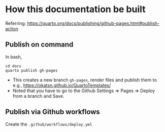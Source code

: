 # How this documentation be built

Referring: https://quarto.org/docs/publishing/github-pages.html#publish-action


## Publish on command

In bash, 

```
cd docs
quarto publish gh-pages
```

- This creates a new branch `gh-pages`, render files and publish them to e.g., https://okatsn.github.io/QuartoTemplates/
- Noted that you have to go to the Github Settings => Pages => Deploy from a branch and Save.

## Publish via Github workflows

Create the `.github/workflows/deploy.yml`
